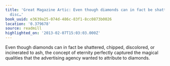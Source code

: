 ```yaml
---
title: 'Great Magazine Artic: Even though diamonds can in fact be shattered, chipped,
  disc…'
book_uuid: e3639a25-074d-486c-83f1-8cc0873b0026
location: '0.379678'
source: readmill
highlighted_on: '2013-02-07T15:03:03.000Z'
---
```


Even though diamonds can in fact be shattered, chipped, discolored, or incinerated to ash, the concept of eternity perfectly captured the magical qualities that the advertising agency wanted to attribute to diamonds.